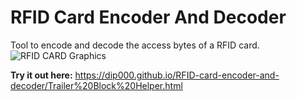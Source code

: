 # RFID Card Encoder And Decoder

Tool to encode and decode the access bytes of a RFID card. 
![RFID CARD Graphics](https://user-images.githubusercontent.com/58742147/171079250-fb4c30f4-90e3-4e58-a218-9b6a6d8645a6.png)

<b>Try it out here:</b>
https://dip000.github.io/RFID-card-encoder-and-decoder/Trailer%20Block%20Helper.html

